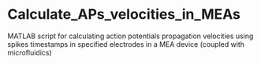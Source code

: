 # Calculate_APs_velocities_in_MEAs
MATLAB script for calculating action potentials propagation velocities using spikes timestamps in specified electrodes in a MEA device (coupled with microfluidics)
